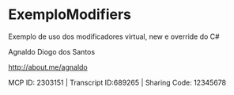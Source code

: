 ExemploModifiers
================

Exemplo de uso dos modificadores virtual, new e override do C#

Agnaldo Diogo dos Santos

http://about.me/agnaldo

MCP ID: 2303151 | Transcript ID:689265 | Sharing Code: 12345678
